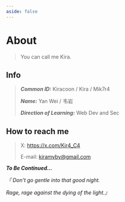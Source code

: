 ```yaml
---
aside: false
---
```


# About

> You can call me Kira.

## Info

> ***Common ID:*** Kiracoon / Kira / Mik7r4
>
> ***Name:*** Yan Wei / 韦岩
>
> ***Direction of Learning:*** Web Dev and Sec

## How to reach me

> X: https://x.com/Kir4_C4
> 
> E-mail: kiramyby@gmail.com
>

***To Be Continued...***

*『 Don't go gentle into that good night.*

*Rage, rage against the dying of the light.』*  
